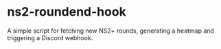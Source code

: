 ns2-roundend-hook
====
A simple script for fetching new NS2+ rounds, generating a heatmap and triggering a Discord webhook.